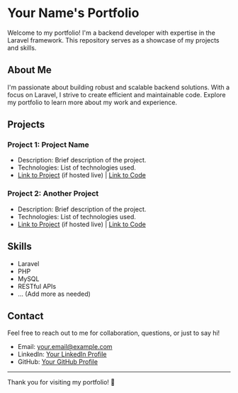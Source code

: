# Your Name's Portfolio

Welcome to my portfolio! I'm a backend developer with expertise in the Laravel framework. This repository serves as a showcase of my projects and skills.

## About Me

I'm passionate about building robust and scalable backend solutions. With a focus on Laravel, I strive to create efficient and maintainable code. Explore my portfolio to learn more about my work and experience.

## Projects

### Project 1: Project Name

- Description: Brief description of the project.
- Technologies: List of technologies used.
- [Link to Project](#) (if hosted live) | [Link to Code](#)

### Project 2: Another Project

- Description: Brief description of the project.
- Technologies: List of technologies used.
- [Link to Project](#) (if hosted live) | [Link to Code](#)

## Skills

- Laravel
- PHP
- MySQL
- RESTful APIs
- ... (Add more as needed)

## Contact

Feel free to reach out to me for collaboration, questions, or just to say hi!

- Email: your.email@example.com
- LinkedIn: [Your LinkedIn Profile](https://www.linkedin.com/in/yourusername/)
- GitHub: [Your GitHub Profile](https://github.com/yourusername)

---

Thank you for visiting my portfolio! 🚀
